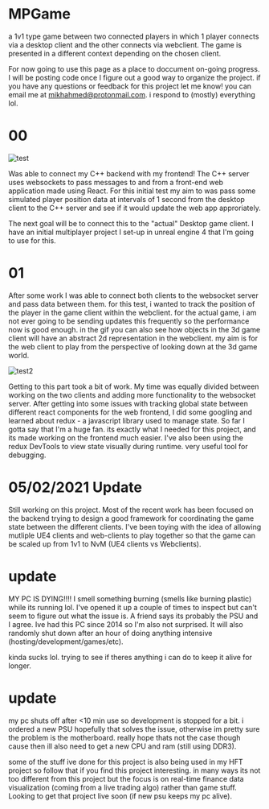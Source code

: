 # MPGame
 a 1v1 type game between two connected players in which 1 player connects via a desktop client and the other connects via webclient.
The game is presented in a different context depending on the chosen client.


For now going to use this page as a place to doccument on-going progress. I will be posting code once I figure out a good way to organize the project. 
if you have any questions or feedback for this project let me know! you can email me at mikhahmed@protonmail.com. 
i respond  to (mostly) everything lol.

# 00
![test](https://user-images.githubusercontent.com/75456828/104115281-f27bc080-52ca-11eb-83c0-c54c0f78bef9.gif)

Was able to connect my C++ backend with my frontend! The C++ server uses websockets to pass messages to and from a front-end web application made using React.
For this initial test my aim to was pass some simulated player position data at intervals of 1 second from the desktop client to the C++ server and see if it would update the web app approriately. 

The next goal will be to connect this to the "actual" Desktop game client. I have an initial multiplayer project I set-up in unreal engine 4 that I'm going to use for this. 


# 01
After some work I was able to connect both clients to the websocket server and pass data between them. for this test, i wanted to track the position of the player in the game client  within the webclient. for the actual game, i am not ever going to be sending updates this frequently so the performance now is good enough. in the gif you can also see how  objects in the 3d game client will have an abstract 2d representation in the webclient. my aim is for the web client to play from the perspective of looking down at the 3d game world. 

![test2](https://user-images.githubusercontent.com/75456828/105131285-df74a780-5aa5-11eb-91ae-eb6c79696adf.gif)

Getting to this part took a bit of work. My time was equally divided between working on the two clients and adding more functionality to the websocket server. After getting into some issues with tracking global state between different react components for the web frontend, I did some googling and learned about redux - a javascript library used to manage state. So far I gotta say that I'm a huge fan. its exactly what I needed for this project, and its made working on the frontend much easier. I've also been using the redux DevTools to view state visually during runtime. very useful tool for debugging. 


# 05/02/2021 Update
Still working on this project. Most of the recent work has been focused on the backend trying to design a good framework for coordinating the game state between the different clients. I've been toying with the idea of allowing mutliple UE4 clients and web-clients to play together so that the game can be scaled up from 1v1 to NvM (UE4 clients vs Webclients). 

# update
MY PC IS DYING!!!! I smell something burning (smells like burning plastic) while its running lol. I've opened it up a couple of times to inspect but can't seem to figure out what the issue is. A friend says its probably the PSU and I agree. Ive had this PC since 2014 so I'm also not surprised. It will also randomly shut down after an hour of doing anything intensive (hosting/development/games/etc). 

kinda sucks lol. trying to see if theres anything i can do to keep it alive for longer.

# update
my pc shuts off after <10 min use so development is stopped for a bit. i ordered a new PSU hopefully that solves the issue, otherwise im pretty sure the problem is the motherboard. really hope thats not the case though cause then ill also need to get a new CPU and ram (still using DDR3). 

some of the stuff ive done for this project is also being used in my HFT project so follow that if you find this project interesting. in many ways its not too different from this project but the focus is on real-time finance data visualization (coming from a live trading algo) rather than game stuff. Looking to get that project live soon (if new psu keeps my pc alive). 
